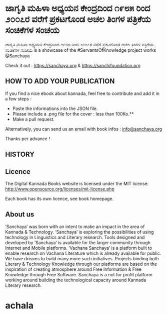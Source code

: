 # ಜಾಗೃತಿ ಮಹಿಳಾ ಅಧ್ಯಯನ ಕೇಂದ್ರದಿಂದ ೧೯೮೫ ರಿಂದ ೨೦೦೭ರ ವರೆಗೆ ಪ್ರಕಟಗೊಂಡ ಅಚಲ ತಿಂಗಳ ಪತ್ರಿಕೆಯ ಸಂಚಿಕೆಗಳ ಸಂಚಯ

ಜಾಗೃತಿ ಮಹಿಳಾ ಅಧ್ಯಯನ ಕೇಂದ್ರದಿಂದ ೧೯೮೫ ರಿಂದ ೨೦೦೭ರ ವರೆಗೆ ಪ್ರಕಟಗೊಂಡ ಅಚಲ ತಿಂಗಳ ಪತ್ರಿಕೆಯ ಸಂಚಿಕೆಗಳ ಸಂಚಯ is a showcase of the #ServantsOfKnowledge project works @Sanchaya

Check it out : https://sanchaya.org & https://sanchifoundation.org

## HOW TO ADD YOUR PUBLICATION

If you find a nice ebook about kannada, feel free to contribute and add it in a few steps :

- Paste the informations into the JSON file.
- Please include a .png file for the cover : less than 100Ko.**
- Make a pull request.

Alternatively, you can send us an email with book infos : info@sanchaya.org

Thanks per advance !

## HISTORY


## Licence

The Digital Kannada Books website is licensed under the MIT license: http://www.opensource.org/licenses/mit-license.php

Each book has its own licence, see book homepage.

## About us
‘Sanchaya’ was born with an intent to make an impact in the area of Kannada & Technology. ‘Sanchaya’ is exploring the possibilities of using technology in Linguistics and Literary research. Tools designed and developed by ‘Sanchaya’ is available for the larger community through Internet and Mobile platforms. ‘Vachana Sanchaya’ is a platform built to enable research on Vachana Literature which is already available for public. We have dreams to build many more such initiatives. Projects binding both Literary & Technology Knowledge through our platforms are based on the inspiration of creating atmosphere around Free Information & Free Knowledge through Free Software. Sanchaya is a not for profit platform working around building the technological capacity around Kannada Literary research.

# achala
